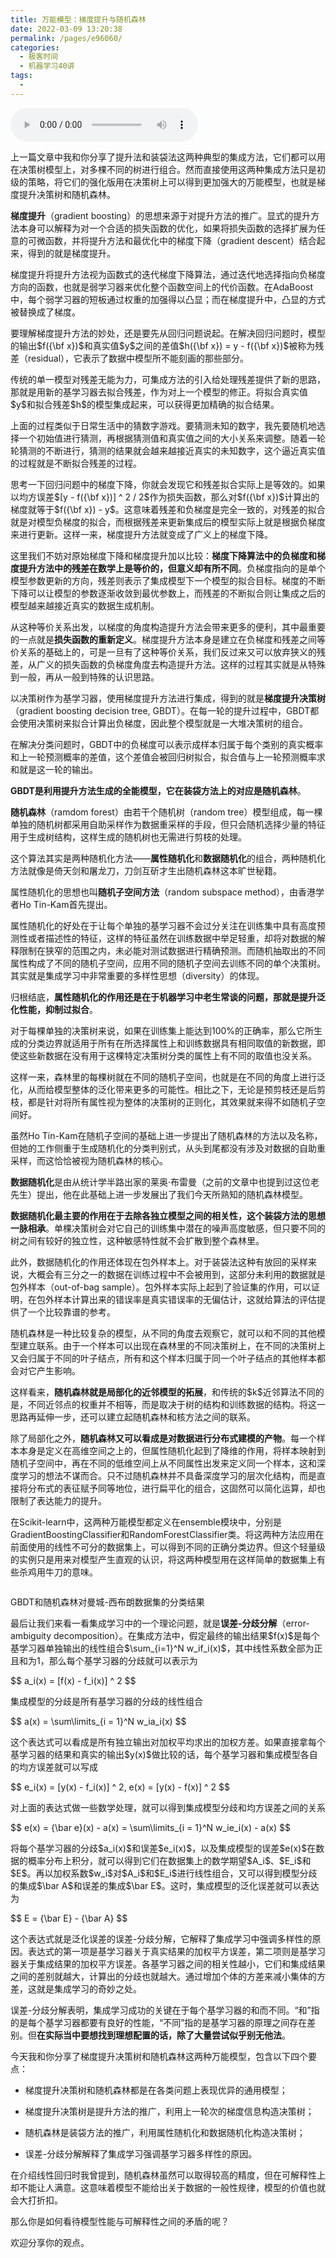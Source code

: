 ```yaml
---
title: 万能模型：梯度提升与随机森林
date: 2022-03-09 13:20:38
permalink: /pages/e96060/
categories:
  - 极客时间
  - 机器学习40讲
tags:
  - 
---
```

<audio title="27.万能模型：梯度提升与随机森林" src="https://static001.geekbang.org/resource/audio/4d/95/4df16d12abda49792e50d18f1ba26795.mp3" controls="controls"></audio> 
<p>上一篇文章中我和你分享了提升法和装袋法这两种典型的集成方法，它们都可以用在决策树模型上，对多棵不同的树进行组合。然而直接使用这两种集成方法只是初级的策略，将它们的强化版用在决策树上可以得到更加强大的万能模型，也就是梯度提升决策树和随机森林。</p>
<p><strong>梯度提升</strong>（gradient boosting）的思想来源于对提升方法的推广。显式的提升方法本身可以解释为对一个合适的损失函数的优化，如果将损失函数的选择扩展为任意的可微函数，并将提升方法和最优化中的梯度下降（gradient descent）结合起来，得到的就是梯度提升。</p>
<p>梯度提升将提升方法视为函数式的迭代梯度下降算法，通过迭代地选择指向负梯度方向的函数，也就是弱学习器来优化整个函数空间上的代价函数。在AdaBoost中，每个弱学习器的短板通过权重的加强得以凸显；而在梯度提升中，凸显的方式被替换成了梯度。</p>
<p>要理解梯度提升方法的妙处，还是要先从回归问题说起。在解决回归问题时，模型的输出$f({\bf x})$和真实值$y$之间的差值$h({\bf x}) = y - f({\bf x})$被称为残差（residual），它表示了数据中模型所不能刻画的那些部分。</p>
<p>传统的单一模型对残差无能为力，可集成方法的引入给处理残差提供了新的思路，那就是用新的基学习器去拟合残差，作为对上一个模型的修正。将拟合真实值$y$和拟合残差$h$的模型集成起来，可以获得更加精确的拟合结果。</p><!-- [[[read_end]]] -->
<p>上面的过程类似于日常生活中的猜数字游戏。要猜测未知的数字，我先要随机地选择一个初始值进行猜测，再根据猜测值和真实值之间的大小关系来调整。随着一轮轮猜测的不断进行，猜测的结果就会越来越接近真实的未知数字，这个逼近真实值的过程就是不断拟合残差的过程。</p>
<p>思考一下回归问题中的梯度下降，你就会发现它和残差拟合实际上是等效的。如果以均方误差$[y - f({\bf x})] ^ 2 / 2$作为损失函数，那么对$f({\bf x})$计算出的梯度就等于$f({\bf x}) - y$。这意味着残差和负梯度是完全一致的，对残差的拟合就是对模型负梯度的拟合，而根据残差来更新集成后的模型实际上就是根据负梯度来进行更新。这样一来，梯度提升方法就变成了广义上的梯度下降。</p>
<p>这里我们不妨对原始梯度下降和梯度提升加以比较：<strong>梯度下降算法中的负梯度和梯度提升方法中的残差在数学上是等价的，但意义却有所不同</strong>。负梯度指向的是单个模型参数更新的方向，残差则表示了集成模型下一个模型的拟合目标。梯度的不断下降可以让模型的参数逐渐收敛到最优参数上，而残差的不断拟合则让集成之后的模型越来越接近真实的数据生成机制。</p>
<p>从这种等价关系出发，以梯度的角度构造提升方法会带来更多的便利，其中最重要的一点就是<strong>损失函数的重新定义</strong>。梯度提升方法本身是建立在负梯度和残差之间等价关系的基础上的，可是一旦有了这种等价关系，我们反过来又可以放弃狭义的残差，从广义的损失函数的负梯度角度去构造提升方法。这样的过程其实就是从特殊到一般，再从一般到特殊的认识思路。</p>
<p>以决策树作为基学习器，使用梯度提升方法进行集成，得到的就是<strong>梯度提升决策树</strong>（gradient boosting decision tree, GBDT）。在每一轮的提升过程中，GBDT都会使用决策树来拟合计算出负梯度，因此整个模型就是一大堆决策树的组合。</p>
<p>在解决分类问题时，GBDT中的负梯度可以表示成样本归属于每个类别的真实概率和上一轮预测概率的差值，这个差值会被回归树拟合，拟合值与上一轮预测概率求和就是这一轮的输出。</p>
<p><strong>GBDT是利用提升方法生成的全能模型，它在装袋方法上的对应是随机森林</strong>。</p>
<p><strong>随机森林</strong>（ramdom forest）由若干个随机树（random tree）模型组成，每一棵单独的随机树都采用自助采样作为数据重采样的手段，但只会随机选择少量的特征用于生成树结构，这样生成的随机树也无需进行剪枝的处理。</p>
<p>这个算法其实是两种随机化方法——<strong>属性随机化</strong>和<strong>数据随机化</strong>的组合，两种随机化方法就像是倚天剑和屠龙刀，刀剑互斫才生出随机森林这本旷世秘籍。</p>
<p>属性随机化的思想也叫<strong>随机子空间方法</strong>（random subspace method），由香港学者Ho Tin-Kam首先提出。</p>
<p>属性随机化的好处在于让每个单独的基学习器不会过分关注在训练集中具有高度预测性或者描述性的特征，这样的特征虽然在训练数据中举足轻重，却将对数据的解释限制在狭窄的范围之内，未必能对测试数据进行精确预测。而随机抽取出的不同属性构成了不同的随机子空间，应用不同的随机子空间去训练不同的单个决策树。其实就是集成学习中非常重要的多样性思想（diversity）的体现。</p>
<p>归根结底，<strong>属性随机化的作用还是在于机器学习中老生常谈的问题，那就是提升泛化性能，抑制过拟合</strong>。</p>
<p>对于每棵单独的决策树来说，如果在训练集上能达到100%的正确率，那么它所生成的分类边界就适用于所有在所选择属性上和训练数据具有相同取值的新数据，即使这些新数据在没有用于这棵特定决策树分类的属性上有不同的取值也没关系。</p>
<p>这样一来，森林里的每棵树就在不同的随机子空间，也就是在不同的角度上进行泛化，从而给模型整体的泛化带来更多的可能性。相比之下，无论是预剪枝还是后剪枝，都是针对将所有属性视为整体的决策树的正则化，其效果就来得不如随机子空间好。</p>
<p>虽然Ho Tin-Kam在随机子空间的基础上进一步提出了随机森林的方法以及名称，但她的工作侧重于生成随机化的分类判别式，从头到尾都没有涉及对数据的自助重采样，而这恰恰被视为随机森林的核心。</p>
<p><strong>数据随机化</strong>是由从统计学半路出家的莱奥·布雷曼（之前的文章中也提到过这位老先生）提出，他在此基础上进一步发展出了我们今天所熟知的随机森林模型。</p>
<p><strong>数据随机化最主要的作用在于去除各独立模型之间的相关性，这个装袋方法的思想一脉相承</strong>。单棵决策树会对它自己的训练集中潜在的噪声高度敏感，但只要不同的树之间有较好的独立性，这种敏感特性就不会扩散到整个森林里。</p>
<p>此外，数据随机化的作用还体现在包外样本上。对于装袋法这种有放回的采样来说，大概会有三分之一的数据在训练过程中不会被用到，这部分未利用的数据就是包外样本（out-of-bag sample）。包外样本实际上起到了验证集的作用，可以证明，在包外样本计算出来的错误率是真实错误率的无偏估计，这就给算法的评估提供了一个比较靠谱的参考。</p>
<p>随机森林是一种比较复杂的模型，从不同的角度去观察它，就可以和不同的其他模型建立联系。由于一个样本可以出现在森林里的不同决策树上，在不同的决策树上又会归属于不同的叶子结点，所有和这个样本归属于同一个叶子结点的其他样本都会对它产生影响。</p>
<p>这样看来，<strong>随机森林就是局部化的近邻模型的拓展</strong>，和传统的$k$近邻算法不同的是，不同近邻点的权重并不相等，而是取决于树的结构和训练数据的结构。将这一思路再延伸一步，还可以建立起随机森林和核方法之间的联系。</p>
<p>除了局部化之外，<strong>随机森林又可以看成是对数据进行分布式建模的产物</strong>。每一个样本本身是定义在高维空间之上的，但属性随机化起到了降维的作用，将样本映射到随机子空间中，再在不同的低维空间上从不同属性出发来定义同一个样本，这和深度学习的想法不谋而合。只不过随机森林并不具备深度学习的层次化结构，而是直接将分布式的表征赋予同等地位，进行扁平化的组合，这固然可以简化运算，却也限制了表达能力的提升。</p>
<p>在Scikit-learn中，这两种万能模型都定义在ensemble模块中，分别是GradientBoostingClassifier和RandomForestClassifier类。将这两种方法应用在前面使用的线性不可分的数据集上，可以得到不同的正确分类边界。但这个轻量级的实例只是用来对模型产生直观的认识，将这两种模型用在这样简单的数据集上有些杀鸡用牛刀的意味。</p>
<p><img src="https://static001.geekbang.org/resource/image/fc/85/fc699b421ceb22167e673dafbd655885.png" alt="" /></p>
<p><span class="reference">GBDT和随机森林对曼城-西布朗数据集的分类结果</span></p>
<p>最后让我们来看一看集成学习中的一个理论问题，就是<strong>误差-分歧分解</strong>（error-ambiguity decomposition）。在集成方法中，假定最终的输出结果$f(x)$是每个基学习器单独输出的线性组合$\sum_{i=1}^N w_if_i(x)$，其中线性系数全部为正且和为1，那么每个基学习器的分歧就可以表示为</p>
<p>$$ a_i(x) = [f(x) - f_i(x)] ^ 2 $$</p>
<p>集成模型的分歧是所有基学习器的分歧的线性组合</p>
<p>$$ a(x) = \sum\limits_{i = 1}^N w_ia_i(x) $$</p>
<p>这个表达式可以看成是所有独立输出对加权平均求出的加权方差。如果直接拿每个基学习器的结果和真实的输出$y(x)$做比较的话，每个基学习器和集成模型各自的均方误差就可以写成</p>
<p>$$ e_i(x) = [y(x) - f_i(x)] ^ 2, e(x) = [y(x) - f(x)] ^ 2 $$</p>
<p>对上面的表达式做一些数学处理，就可以得到集成模型分歧和均方误差之间的关系</p>
<p>$$ e(x) = {\bar e}(x) - a(x) = \sum\limits_{i = 1}^N w_ie_i(x) - a(x) $$</p>
<p>将每个基学习器的分歧$a_i(x)$和误差$e_i(x)$，以及集成模型的误差$e(x)$在数据的概率分布上积分，就可以得到它们在数据集上的数学期望$A_i$、$E_i$和$E$。再以加权系数$w_i$对$A_i$和$E_i$进行线性组合，又可以得到模型分歧的集成$\bar A$和误差的集成$\bar E$。这时，集成模型的泛化误差就可以表达为</p>
<p>$$ E = {\bar E} - {\bar A} $$</p>
<p>这个表达式就是泛化误差的误差-分歧分解，它解释了集成学习中强调多样性的原因。表达式的第一项是基学习器关于真实结果的加权平方误差，第二项则是基学习器关于集成结果的加权平方误差。各基学习器之间的相关性越小，它们和集成结果之间的差别就越大，计算出的分歧也就越大。通过增加个体的方差来减小集体的方差，这就是集成学习的奇妙之处。</p>
<p>误差-分歧分解表明，集成学习成功的关键在于每个基学习器的和而不同。“和”指的是每个基学习器都要有良好的性能，“不同”指的是基学习器的原理之间存在差别。但<strong>在实际当中要想找到理想配置的话，除了大量尝试似乎别无他法</strong>。</p>
<p>今天我和你分享了梯度提升决策树和随机森林这两种万能模型，包含以下四个要点：</p>
<ul>
<li>
<p><span class="orange">梯度提升决策树和随机森林都是在各类问题上表现优异的通用模型；</span></p>
</li>
<li>
<p><span class="orange">梯度提升决策树是提升方法的推广，利用上一轮次的梯度信息构造决策树；</span></p>
</li>
<li>
<p><span class="orange">随机森林是装袋方法的推广，利用属性随机化和数据随机化构造决策树；</span></p>
</li>
<li>
<p><span class="orange">误差-分歧分解解释了集成学习强调基学习器多样性的原因。</span></p>
</li>
</ul>
<p>在介绍线性回归时我曾提到，随机森林虽然可以取得较高的精度，但在可解释性上却不能让人满意。这意味着模型不能给出关于数据的一般性规律，模型的价值也就会大打折扣。</p>
<p>那么你是如何看待模型性能与可解释性之间的矛盾的呢？</p>
<p>欢迎分享你的观点。</p>
<p><img src="https://static001.geekbang.org/resource/image/1b/e0/1bd4c02694303e95ae9499cb793d5ee0.jpg" alt="" /></p>
<p></p>
